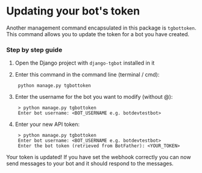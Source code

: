 # Updating your bot's token

Another management command encapsulated in this package is `tgbottoken`. This command allows you to update the token for a bot you have created.

### Step by step guide
1. Open the Django project with `django-tgbot` installed in it
2. Enter this command in the command line (terminal / cmd):  
    
        python manage.py tgbottoken

3. Enter the username for the bot you want to modify (without @):

        > python manage.py tgbottoken
        Enter bot username: <BOT_USERNAME e.g. botdevtestbot>

4. Enter your new API token:  
    
        > python manage.py tgbottoken
        Enter bot username: <BOT_USERNAME e.g. botdevtestbot>
        Enter the bot token (retrieved from BotFather): <YOUR_TOKEN>
    
Your token is updated! If you have set the webhook correctly you can now send messages to your bot and it should respond to the messages.

